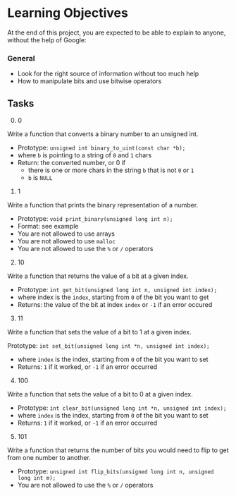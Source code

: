 # Learning Objectives

At the end of this project, you are expected to be able to explain to anyone, without the help of Google:

### General
- Look for the right source of information without too much help
- How to manipulate bits and use bitwise operators


## Tasks

0. 0


Write a function that converts a binary number to an unsigned int.

- Prototype: `unsigned int binary_to_uint(const char *b);`
- where `b` is pointing to a string of `0` and `1` chars
- Return: the converted number, or 0 if
	-	there is one or more chars in the string `b` that is not `0` or `1`
	- `b` is `NULL`

1. 1

Write a function that prints the binary representation of a number.

- Prototype: `void print_binary(unsigned long int n);`
- Format: see example
- You are not allowed to use arrays
- You are not allowed to use `malloc`
- You are not allowed to use the `%` or `/` operators


2. 10

Write a function that returns the value of a bit at a given index.

- Prototype: `int get_bit(unsigned long int n, unsigned int index);`
- where index is the `index`, starting from `0` of the bit you want to get
- Returns: the value of the bit at index `index` or `-1` if an error occured


3. 11

Write a function that sets the value of a bit to 1 at a given index.

Prototype: `int set_bit(unsigned long int *n, unsigned int index);`
- where `index` is the index, starting from `0` of the bit you want to set
- Returns: `1` if it worked, or `-1` if an error occurred


4. 100

Write a function that sets the value of a bit to 0 at a given index.

- Prototype: `int clear_bit(unsigned long int *n, unsigned int index);`
- where `index` is the index, starting from `0` of the bit you want to set
- Returns: `1` if it worked, or `-1` if an error occurred


5. 101

Write a function that returns the number of bits you would need to flip to get from one number to another.

- Prototype: `unsigned int flip_bits(unsigned long int n, unsigned long int m);`
- You are not allowed to use the `%` or `/` operators
